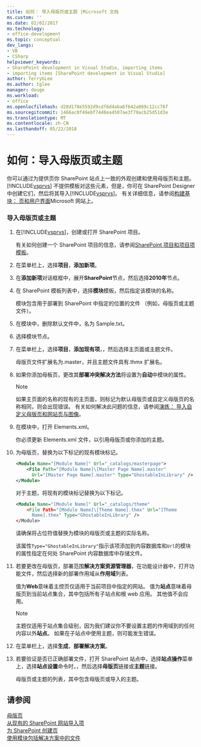 ```yaml
---
title: 如何： 导入母版页或主题 |Microsoft 文档
ms.custom: ''
ms.date: 02/02/2017
ms.technology:
- office-development
ms.topic: conceptual
dev_langs:
- VB
- CSharp
helpviewer_keywords:
- SharePoint development in Visual Studio, importing items
- importing items [SharePoint development in Visual Studio]
author: TerryGLee
ms.author: tglee
manager: douge
ms.workload:
- office
ms.openlocfilehash: d28d178e5592d9cdf6d4aba6f642a869c12cc78f
ms.sourcegitcommit: 1466ac0f49ebf7448ea4507ae3f79acb25d51d3e
ms.translationtype: MT
ms.contentlocale: zh-CN
ms.lasthandoff: 05/22/2018
---
```

# <a name="how-to-import-a-master-page-or-theme"></a>如何：导入母版页或主题
  你可以通过为提供页你 SharePoint 站点上一致的外观创建和使用母版页和主题。 [!INCLUDE[vsprvs](../sharepoint/includes/vsprvs-md.md)] 不提供模板对这些元素，但是，你可在 SharePoint Designer 中创建它们，然后将其导入[!INCLUDE[vsprvs](../sharepoint/includes/vsprvs-md.md)]。 有关详细信息，请参阅[构建基块： 页和用户界面](http://go.microsoft.com/fwlink/?LinkID=182095)Microsoft 网站上。  
  
### <a name="to-import-a-master-page-or-theme"></a>导入母版页或主题  
  
1.  在[!INCLUDE[vsprvs](../sharepoint/includes/vsprvs-md.md)]，创建或打开 SharePoint 项目。  
  
     有关如何创建一个 SharePoint 项目的信息，请参阅[SharePoint 项目和项目项模板](../sharepoint/sharepoint-project-and-project-item-templates.md)。  
  
2.  在菜单栏上，选择**项目**，**添加新项**。  
  
3.  在**添加新项**对话框框中，展开**SharePoint**节点，然后选择**2010年**节点。  
  
4.  在 SharePoint 模板列表中，选择**模块**模板，然后指定该模块的名称。  
  
     模块包含用于部署到 SharePoint 中指定的位置的文件 （例如，母版页或主题文件）。  
  
5.  在模块中，删除默认文件中，名为 Sample.txt。  
  
6.  选择模块节点。  
  
7.  在菜单栏上，选择**项目**，**添加现有项**，，然后选择主页面或主题文件。  
  
     母版页文件扩展名为.master，并且主题文件具有.thmx 扩展名。  
  
8.  如果你添加母板页，更改其**部署冲突解决方法**将设置为**自动**中模块的属性。  
  
    > [!NOTE]  
    >  如果主页面的名称的现有的主页面，则标记为默认母版页或自定义母版页的名称相同，则会出现错误。 有关如何解决此问题的信息，请参阅[演练： 导入自定义母版页和网站页与图像](../sharepoint/walkthrough-import-a-custom-master-page-and-site-page-with-an-image.md)。  
  
9. 在模块中，打开 Elements.xml。  
  
     你必须更新 Elements.xml 文件，以引用母版页或你添加的主题。  
  
10. 为母版页，替换为以下标记的现有模块标记。  
  
    ```xml  
    <Module Name="[Module Name]" Url="_catalogs/masterpage">  
        <File Path="[Module Name]\[Master Page Name].master"   
          Url="[Master Page Name].master" Type="GhostableInLibrary" />  
    </Module>  
    ```  
  
     对于主题，将现有的模块标记替换为以下标记。  
  
    ```xml  
    <Module Name="[Module Name]" Url="_catalogs/theme"   
        <File Path="[Module Name]\[Theme Name].thmx" Url="[Theme     
          Name].thmx" Type="GhostableInLibrary" />  
    </Module>  
    ```  
  
     请确保将占位符值替换为模块的母版页或主题的实际名称。  
  
     该属性`Type="GhostableInLibrary"`指示该项添加到内容数据库和`Url`的模块的属性指定在何处 SharePoint 内容数据库中存储文件。  
  
11. 若要更改在母版页，部署范围**解决方案资源管理器**，在功能设计器中，打开功能文件，然后选择新的部署作用域从**作用域**列表。  
  
     值为**Web**意味着主控页仅适用于当前项目中指定的网站。 值为**站点**意味着母版页到当前站点集合，其中包括所有子站点和根 web 应用。 其他值不会应用。  
  
    > [!NOTE]  
    >  主题仅适用于站点集合级别，因为我们建议你不要设置主题的作用域到的任何内容以外**站点**。 如果在子站点中使用主题，则可能发生错误。  
  
12. 在菜单栏上，选择**生成**，**部署解决方案**。  
  
13. 若要验证是否已正确部署文件，打开 SharePoint 站点中，选择**站点操作**菜单上，选择**站点设置**命令时，，然后选择**母版页**链接或**主题**链接。  
  
     母版页或主题的列表，其中包含母版页或导入的主题。  
  
## <a name="see-also"></a>请参阅  
 [母版页](http://go.microsoft.com/fwlink/?LinkId=184955)   
 [从现有的 SharePoint 网站导入项](../sharepoint/importing-items-from-an-existing-sharepoint-site.md)   
 [为 SharePoint 创建页](../sharepoint/creating-pages-for-sharepoint.md)   
 [使用模块包括解决方案中的文件](../sharepoint/using-modules-to-include-files-in-the-solution.md)  
  
  